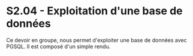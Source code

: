 # S2.04 - Exploitation d'une base de données

Ce devoir en groupe, nous permet d'exploiter une base de données avec PGSQL. Il est composé d'un simple rendu.